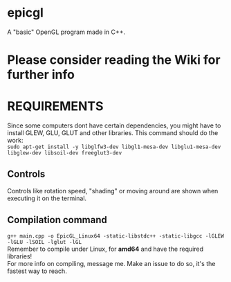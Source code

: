 # epicgl
A "basic" OpenGL program made in C++.

# Please consider reading the Wiki for further info

# REQUIREMENTS
Since some computers dont have certain dependencies, you might have to install GLEW, GLU, GLUT and other libraries. This command should do the work:<br>
```sudo apt-get install -y libglfw3-dev libgl1-mesa-dev libglu1-mesa-dev libglew-dev libsoil-dev freeglut3-dev```

## Controls
Controls like rotation speed, "shading" or moving around are shown when executing it on the terminal.

## Compilation command
```g++ main.cpp -o EpicGL_Linux64 -static-libstdc++ -static-libgcc -lGLEW -lGLU -lSOIL -lglut -lGL```
<br>
Remember to compile under Linux, for **amd64** and have the required libraries!<br>
For more info on compiling, message me. Make an issue to do so, it's the fastest way to reach.
